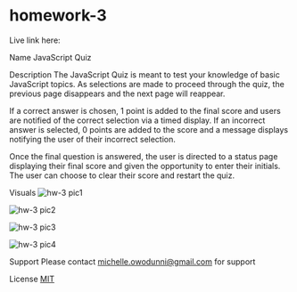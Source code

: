 # homework-3

Live link here: 

Name
JavaScript Quiz

Description
The JavaScript Quiz is meant to test your knowledge of basic JavaScript topics. As selections are made to proceed through the quiz, the previous page disappears and the next page will reappear. 

If a correct answer is chosen, 1 point is added to the final score and users are notified of the correct selection via a timed display.  If an incorrect answer is selected, 0 points are added to the score and a message displays notifying the user of their incorrect selection.

Once the final question is answered, the user is directed to a status page displaying their final score and given the opportunity to enter their initials.  The user can choose to clear their score and restart the quiz.

Visuals
![hw-3 pic1](https://user-images.githubusercontent.com/55159065/69115790-83e8fd00-0a4f-11ea-9370-15a4e4309ce9.png)

![hw-3 pic2](https://user-images.githubusercontent.com/55159065/69115872-dc1fff00-0a4f-11ea-9691-7517b9f302eb.png)

![hw-3 pic3](https://user-images.githubusercontent.com/55159065/69115953-1db0aa00-0a50-11ea-8873-ae4a46c81c55.png)

![hw-3 pic4](https://user-images.githubusercontent.com/55159065/69115995-433db380-0a50-11ea-909f-14adb85de480.png)

Support
Please contact michelle.owodunni@gmail.com for support

License
[MIT](https://choosealicense.com/licenses/mit/)